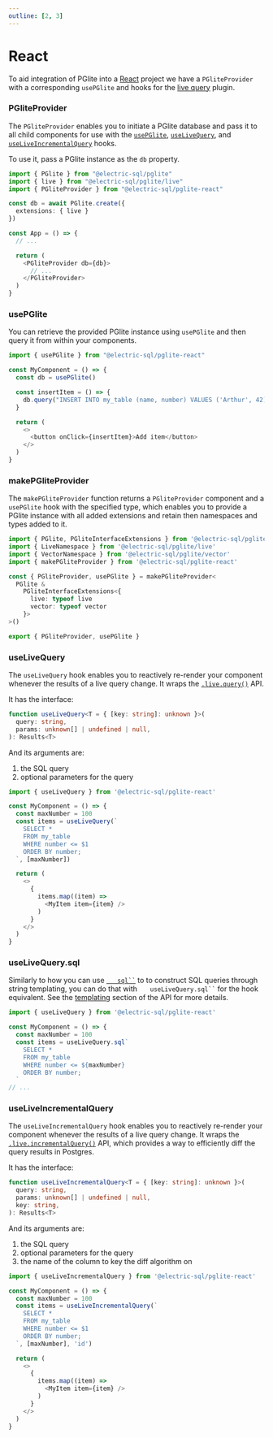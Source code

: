 ```yaml
---
outline: [2, 3]
---
```


# React

To aid integration of PGlite into a [React](https://react.dev/) project we have a `PGliteProvider` with a corresponding `usePGlite` and hooks for the [live query](../live-queries.md) plugin.

### PGliteProvider

The `PGliteProvider` enables you to initiate a PGlite database and pass it to all child components for use with the [`usePGlite`](#usepglite), [`useLiveQuery`](#uselivequery), and [`useLiveIncrementalQuery`](#useliveincrementalquery) hooks.

To use it, pass a PGlite instance as the `db` property.

```ts
import { PGlite } from "@electric-sql/pglite"
import { live } from "@electric-sql/pglite/live"
import { PGliteProvider } from "@electric-sql/pglite-react"

const db = await PGlite.create({
  extensions: { live }
})

const App = () => {
  // ...

  return (
    <PGliteProvider db={db}>
      // ...
    </PGliteProvider>
  )
}
```

### usePGlite

You can retrieve the provided PGlite instance using `usePGlite` and then query it from within your components.

```ts
import { usePGlite } from "@electric-sql/pglite-react"

const MyComponent = () => {
  const db = usePGlite()

  const insertItem = () => {
    db.query("INSERT INTO my_table (name, number) VALUES ('Arthur', 42);")
  }

  return (
    <>
      <button onClick={insertItem}>Add item</button>
    </>
  )
}
```

### makePGliteProvider

The `makePGliteProvider` function returns a `PGliteProvider` component and a `usePGlite` hook with the specified type, which enables you to provide a PGlite instance with all added extensions and retain then namespaces and types added to it.

```ts
import { PGlite, PGliteInterfaceExtensions } from '@electric-sql/pglite'
import { LiveNamespace } from '@electric-sql/pglite/live'
import { VectorNamespace } from '@electric-sql/pglite/vector'
import { makePGliteProvider } from '@electric-sql/pglite-react'

const { PGliteProvider, usePGlite } = makePGliteProvider<
  PGlite &
    PGliteInterfaceExtensions<{
      live: typeof live
      vector: typeof vector
    }>
>()

export { PGliteProvider, usePGlite }
```

### useLiveQuery

The `useLiveQuery` hook enables you to reactively re-render your component whenever the results of a live query change. It wraps the [`.live.query()`](../live-queries.md#livequery) API.

It has the interface:

```ts
function useLiveQuery<T = { [key: string]: unknown }>(
  query: string,
  params: unknown[] | undefined | null,
): Results<T>
```

And its arguments are:

1. the SQL query
2. optional parameters for the query

```ts
import { useLiveQuery } from '@electric-sql/pglite-react'

const MyComponent = () => {
  const maxNumber = 100
  const items = useLiveQuery(`
    SELECT *
    FROM my_table
    WHERE number <= $1
    ORDER BY number;
  `, [maxNumber])

  return (
    <>
      {
        items.map((item) =>
          <MyItem item={item} />
        )
      }
    </>
  )
}
```

### useLiveQuery.sql

Similarly to how you can use [`    sql`` `](../api.md#sql) to to construct SQL queries through string templating, you can do that with `    useLiveQuery.sql`` ` for the hook equivalent. See the [templating](../api.md#tagged-template-queries) section of the API for more details.

```ts
import { useLiveQuery } from '@electric-sql/pglite-react'

const MyComponent = () => {
  const maxNumber = 100
  const items = useLiveQuery.sql`
    SELECT *
    FROM my_table
    WHERE number <= ${maxNumber}
    ORDER BY number;
  `
// ...
```

### useLiveIncrementalQuery

The `useLiveIncrementalQuery` hook enables you to reactively re-render your component whenever the results of a live query change. It wraps the [`.live.incrementalQuery()`](../live-queries.md#liveincrementalquery) API, which provides a way to efficiently diff the query results in Postgres.

It has the interface:

```ts
function useLiveIncrementalQuery<T = { [key: string]: unknown }>(
  query: string,
  params: unknown[] | undefined | null,
  key: string,
): Results<T>
```

And its arguments are:

1. the SQL query
2. optional parameters for the query
3. the name of the column to key the diff algorithm on

```ts
import { useLiveIncrementalQuery } from '@electric-sql/pglite-react'

const MyComponent = () => {
  const maxNumber = 100
  const items = useLiveIncrementalQuery(`
    SELECT *
    FROM my_table
    WHERE number <= $1
    ORDER BY number;
  `, [maxNumber], 'id')

  return (
    <>
      {
        items.map((item) =>
          <MyItem item={item} />
        )
      }
    </>
  )
}
```
